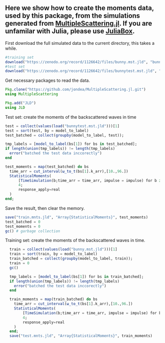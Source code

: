 
## Here we show how to create the moments data, used by this package, from the simulations generated from [MultipleScattering.jl](https://github.com/jondea/MultipleScattering.jl). If you are unfamilar with Julia, please use  [JuliaBox](https://www.juliabox.com/).

First download the full simulated data to the current directory, this takes a while.
```julia
#training set
download("https://zenodo.org/record/1126642/files/bunny.mst.jld", "bunny.mst.jld")
#test set
download("https://zenodo.org/record/1126642/files/bunnytest.mst.jld", "bunnytest.mst.jld")
```
Get necessary packages to read the data.
```julia
Pkg.clone("https://github.com/jondea/MultipleScattering.jl.git")
using MultipleScattering

Pkg.add("JLD")
using JLD
```

Test set: create the moments of the backscattered waves in time
```julia
test = collect(values(load("bunnytest.mst.jld")))[1]
test = sort(test, by = model_to_label)
test_batched = collect(groupby(model_to_label, test));

tmp_labels = [model_to_label(bs[1]) for bs in test_batched];
if length(union(tmp_labels)) != length(tmp_labels)
  error("batched the test data inccorectly")
end

test_moments = map(test_batched) do bs
  time_arr = cut_interval(ω_to_t(bs[1].k_arr),[10.,96.])
  StatisticalMoments(
      [TimeSimulation(b;time_arr = time_arr, impulse = impulse) for b in bs],
      4;
      response_apply=real
  )
end;
```
Save the result, then clear the memory.
```julia
save("train.mnts.jld", "Array{StatisticalMoments}", test_moments)
test_batched = 0
test_moments = 0
gc() # garbage collection
```

Training set: create the moments of the backscattered waves in time.
```julia
  train = collect(values(load("bunny.mst.jld")))[1]
  train = sort(train, by = model_to_label)
  train_batched = collect(groupby(model_to_label, train));
  train = 0
  gc()

  tmp_labels = [model_to_label(bs[1]) for bs in train_batched];
  if length(union(tmp_labels)) != length(tmp_labels)
    error("batched the test data inccorectly")
  end

  train_moments = map(train_batched) do bs
    time_arr = cut_interval(ω_to_t(bs[1].k_arr),[10.,96.])
    StatisticalMoments(
        [TimeSimulation(b;time_arr = time_arr, impulse = impulse) for b in bs],
        4;
        response_apply=real
    )
  end;
  save("test.mnts.jld", "Array{StatisticalMoments}", train_moments)
  ```
